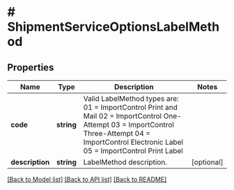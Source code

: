# # ShipmentServiceOptionsLabelMethod

## Properties

Name | Type | Description | Notes
------------ | ------------- | ------------- | -------------
**code** | **string** | Valid LabelMethod types are: 01 &#x3D; ImportControl Print and Mail 02 &#x3D; ImportControl One-Attempt 03 &#x3D; ImportControl Three-Attempt 04 &#x3D; ImportControl Electronic Label 05 &#x3D; ImportControl Print Label |
**description** | **string** | LabelMethod description. | [optional]

[[Back to Model list]](../../README.md#models) [[Back to API list]](../../README.md#endpoints) [[Back to README]](../../README.md)
